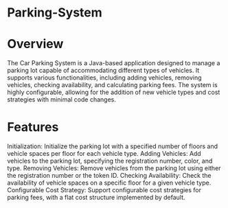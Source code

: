# Parking-System
# Overview
The Car Parking System is a Java-based application designed to manage a parking lot capable of accommodating different types of vehicles. It supports various functionalities, including adding vehicles, removing vehicles, checking availability, and calculating parking fees. The system is highly configurable, allowing for the addition of new vehicle types and cost strategies with minimal code changes.

# Features
Initialization: Initialize the parking lot with a specified number of floors and vehicle spaces per floor for each vehicle type.
Adding Vehicles: Add vehicles to the parking lot, specifying the registration number, color, and type.
Removing Vehicles: Remove vehicles from the parking lot using either the registration number or the token ID.
Checking Availability: Check the availability of vehicle spaces on a specific floor for a given vehicle type.
Configurable Cost Strategy: Support configurable cost strategies for parking fees, with a flat cost structure implemented by default.
